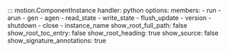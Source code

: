 ::: motion.ComponentInstance
    handler: python
    options:
        members:
            - run
            - arun
            - gen
            - agen
            - read_state
            - write_state
            - flush_update
            - version
            - shutdown
            - close
            - instance_name
        show_root_full_path: false
        show_root_toc_entry: false
        show_root_heading: true
        show_source: false
        show_signature_annotations: true

